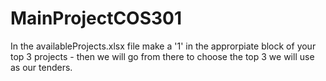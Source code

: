 # MainProjectCOS301

In the availableProjects.xlsx file make a '1' in the approrpiate block of your top 3 projects - 
then we will go from there to choose the top 3 we will use as our tenders. 